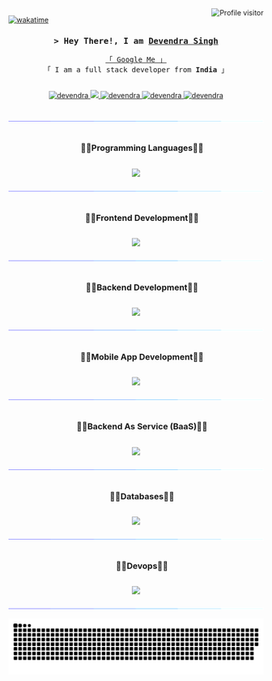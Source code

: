 <!--
<h2 align="center">
  Welcome to Devendra's World!
  <img src="https://media.giphy.com/media/hvRJCLFzcasrR4ia7z/giphy.gif" width="28">
</h2>
-->

<!--
<p align="center">
  <a href="https://github.com/developersahab"><img src="https://readme-typing-svg.herokuapp.com/?lines=Self%20Taught%20Programmer;Front%20End%20Developer;1.5%2B%20years%20of%20coding%20experience;Always%20learning%20new%20things&center=true&width=380&height=45"></a>
</p>

 -->

<a href="https://komarev.com/ghpvc/?username=developersahab">
  <img align="right" src="https://komarev.com/ghpvc/?username=developersahab&label=Visitors&color=0e75b6&style=flat" alt="Profile visitor" />
</a>


[![wakatime](https://wakatime.com/badge/user/eebb3dd8-d9b2-40de-9b88-6fd6cac99dbc.svg)](https://wakatime.com/@eebb3dd8-d9b2-40de-9b88-6fd6cac99dbc)

<!-- Intro  -->
<h3 align="center">
        <samp>&gt; Hey There!, I am
                <b><a target="_blank" href="https://twitter.com/devendra_ssingh">Devendra Singh</a></b>
        </samp>
</h3>


<p align="center"> 
  <samp>
    <a href="#">「 Google Me 」</a>
    <br>
    「 I am a full stack developer from <b>India</b> 」
    <br>
    <br>
  </samp>
</p>

<p align="center">
 <!-- <a href="https://devendrasingh.com" target="blank">
  <img src="https://img.shields.io/badge/Website-DC143C?style=for-the-badge&logo=medium&logoColor=white" alt="devendra" />
 </a> -->
 <a href="https://www.linkedin.com/in/devendrassingh" target="_blank">
  <img src="https://img.shields.io/badge/LinkedIn-0077B5?style=for-the-badge&logo=linkedin&logoColor=white" alt="devendra"/>
 </a>
 <!-- <a href="https://devendrasingh.to/devendra" target="_blank">
  <img src="https://img.shields.io/badge/dev.to-0A0A0A?style=for-the-badge&logo=dev.to&logoColor=white" alt="devendra" />
 </a> -->
 <a href="https://twitter.com/devendra_ssingh" target="_blank">
  <img src="https://img.shields.io/badge/Twitter-1DA1F2?style=for-the-badge&logo=twitter&logoColor=white" />
 </a>
 <a href="https://instagram.com/devendra_ssingh" target="_blank">
  <img src="https://img.shields.io/badge/Instagram-fe4164?style=for-the-badge&logo=instagram&logoColor=white" alt="devendra" />
 </a> 
 <a href="https://facebook.com/devendra.ssinghh" target="_blank">
  <img src="https://img.shields.io/badge/Facebook-20BEFF?&style=for-the-badge&logo=facebook&logoColor=white" alt="devendra"  />
  </a> 
   <a href="https://stackoverflow.com/users/5403359/devendra-singh" target="_blank">
  <img src="https://img.shields.io/badge/Stack%20Overflow-EF8236?&style=for-the-badge&logo=stackoverflow&logoColor=white" alt="devendra"  />
  </a>
</p>
<br />
<!--x axis divider-->
<img src="/assets/images/horizontal-divider-gradient.gif">

<!--h1 without bottom border-->
<div id="user-content-toc">
  <ul align="center">
    <summary><h3 style="display: inline-block">🧑‍💻Programming Languages🧑‍💻</h3></summary>
  </ul>
</div>
<!--tech stack icons-->
<p align="center">
	<a href="https://skillicons.dev">
	<img src="https://skillicons.dev/icons?i=js,php,ts&perline=6" />
	</a>
</p>

<!--x axis divider-->
<img src="/assets/images/horizontal-divider-gradient.gif">

<!--h1 without bottom border-->
<div id="user-content-toc">
  <ul align="center">
    <summary><h3 style="display: inline-block">🧑‍💻Frontend Development🧑‍💻</h3></summary>
  </ul>
</div>
<!--tech stack icons-->
<p align="center">
	<a href="https://skillicons.dev">
	<img src="https://skillicons.dev/icons?i=react,angular,webpack&perline=6" />
	</a>
</p>
<!--x axis divider-->
<img src="/assets/images/horizontal-divider-gradient.gif">

<!--h1 without bottom border-->
<div id="user-content-toc">
  <ul align="center">
    <summary><h3 style="display: inline-block">🧑‍💻Backend Development🧑‍💻</h3></summary>
  </ul>
</div>
<!--tech stack icons-->
<p align="center">
	<a href="https://skillicons.dev">
	<img src="https://skillicons.dev/icons?i=nodejs,nestjs,php,express&perline=6" />
	</a>
</p>

<!--x axis divider-->
<img src="/assets/images/horizontal-divider-gradient.gif">

<!--h1 without bottom border-->
<div id="user-content-toc">
  <ul align="center">
    <summary><h3 style="display: inline-block">🧑‍💻Mobile App Development🧑‍💻</h3></summary>
  </ul>
</div>
<!--tech stack icons-->
<p align="center">
	<a href="https://skillicons.dev">
	<img src="https://skillicons.dev/icons?i=react,unity,ionic&perline=6" />
	</a>
</p>

<!--x axis divider-->
<img src="/assets/images/horizontal-divider-gradient.gif">

<!--h1 without bottom border-->
<div id="user-content-toc">
  <ul align="center">
    <summary><h3 style="display: inline-block">🧑‍💻Backend As Service (BaaS)🧑‍💻</h3></summary>
  </ul>
</div>
<!--tech stack icons-->
<p align="center">
	<a href="https://skillicons.dev">
	<img src="https://skillicons.dev/icons?i=firebase&perline=6" />
	</a>
</p>
<!--x axis divider-->
<img src="/assets/images/horizontal-divider-gradient.gif">

<!--h1 without bottom border-->
<div id="user-content-toc">
  <ul align="center">
    <summary><h3 style="display: inline-block">🧑‍💻Databases🧑‍💻</h3></summary>
  </ul>
</div>
<!--tech stack icons-->
<p align="center">
	<a href="https://skillicons.dev">
	<img src="https://skillicons.dev/icons?i=mysql,mongodb,sqlite,redis&perline=6" />
	</a>
</p>

<!--x axis divider-->
<img src="/assets/images/horizontal-divider-gradient.gif">

<!--h1 without bottom border-->
<div id="user-content-toc">
  <ul align="center">
    <summary><h3 style="display: inline-block">🧑‍💻Devops🧑‍💻</h3></summary>
  </ul>
</div>
<!--tech stack icons-->
<p align="center">
	<a href="https://skillicons.dev">
	<img src="https://skillicons.dev/icons?i=aws,docker&perline=6" />
	</a>
</p>
  
</div>

<!--x axis divider-->
<img src="/assets/images/horizontal-divider-gradient.gif">
<p align="center">
<img src="/assets/images/github-snake.svg">
</p>
